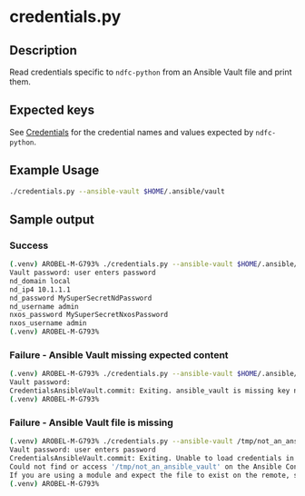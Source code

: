 # credentials.py

## Description

Read credentials specific to `ndfc-python` from an Ansible Vault file and print them.

## Expected keys

See [Credentials](../setup/set-credentials.md) for the credential names and values expected by `ndfc-python`.

## Example Usage

``` bash
./credentials.py --ansible-vault $HOME/.ansible/vault
```

## Sample output

### Success

``` bash
(.venv) AROBEL-M-G793% ./credentials.py --ansible-vault $HOME/.ansible/vault
Vault password: user enters password
nd_domain local
nd_ip4 10.1.1.1
nd_password MySuperSecretNdPassword
nd_username admin
nxos_password MySuperSecretNxosPassword
nxos_username admin
(.venv) AROBEL-M-G793%
```

### Failure - Ansible Vault missing expected content

``` bash
(.venv) AROBEL-M-G793% ./credentials.py --ansible-vault $HOME/.ansible/vault
Vault password:
CredentialsAnsibleVault.commit: Exiting. ansible_vault is missing key nd_password. vault file: /Users/arobel/.ansible/vault
(.venv) AROBEL-M-G793%
```

### Failure - Ansible Vault file is missing

``` bash
(.venv) AROBEL-M-G793% ./credentials.py --ansible-vault /tmp/not_an_ansible_vault
Vault password: user enters password
CredentialsAnsibleVault.commit: Exiting. Unable to load credentials in  /tmp/not_an_ansible_vault. Exception detail: Unable to retrieve file contents
Could not find or access '/tmp/not_an_ansible_vault' on the Ansible Controller.
If you are using a module and expect the file to exist on the remote, see the remote_src option
(.venv) AROBEL-M-G793%
```
